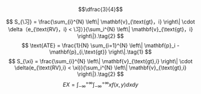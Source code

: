 $$\dfrac{3}{4}$$


$$ S_{\习} = \frac{\sum_{i}^{N} \left\| \mathbf{v}_{\text{gt}，i} \right\| \cdot \delta（e_{\text{RV}，i} < \习）}{\sum_i^{N} \left\| \mathbf{v}_{\text{gt}，i} \right\|}.\tag{2} $$
$$ \text{ATE} = \frac{1}{N} \sum_{i=1}^{N} \left\| \mathbf{p}_i - \mathbf{p}_{i,\text{gt}} \right\|.\tag{1} $$
$$ S_{\xi} = \frac{\sum_{i}^{N} \left\| \mathbf{v}_{\text{gt},i} \right\| \cdot \delta(e_{\text{RV},i} < \xi)}{\sum_i^{N} \left\| \mathbf{v}_{\text{gt},i} \right\|}.\tag{2} $$
$$EX=\int_{-\infty}^{+\infty}\int_{-\infty}^{+\infty}xf(x,y)dxdy$$
